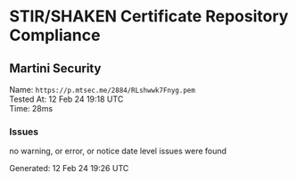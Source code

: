 # STIR/SHAKEN Certificate Repository Compliance

## Martini Security

Name: `https://p.mtsec.me/2884/RLshwwk7Fnyg.pem`\
Tested At: 12 Feb 24 19:18 UTC\
Time: 28ms

### Issues

no warning, or error, or notice date level issues were found

Generated: 12 Feb 24 19:26 UTC